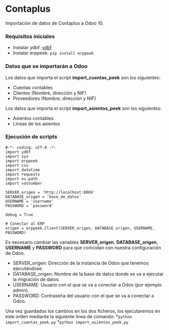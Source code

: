 # Contaplus

Importación de datos de Contaplus a Odoo 10.

### Requisitos iniciales

* Instalar ydbf: [ydbf](https://github.com/y10h/ydbf/blob/master/setup.py)
* Instalar erppeek: `pip install erppeek`

### Datos que se importarán a Odoo

Los datos que importa el script **import_cuentas_peek** son los siguientes:
* Cuentas contables
* Clientes (Nombre, dirección y NIF)
* Proveedores (Nombre, dirección y NIF)

Los datos que importa el script **import_asientos_peek** son los siguientes:
* Asientos contables
* Líneas de los asientos

### Ejecución de scripts

```
#-*- coding: utf-8 -*-
import ydbf
import sys
import erppeek
import csv
import datetime
import requests
import os.path
import vatnumber

SERVER_origen = 'http://localhost:8069'
DATABASE_origen = 'base_de_datos'
USERNAME = 'username'
PASSWORD = 'password'

debug = True

# Conectar al ERP
origen = erppeek.Client(SERVER_origen, DATABASE_origen, USERNAME, PASSWORD)
```
Es necesario cambiar las variables **SERVER_origen**, **DATABASE_origen**, **USERNAME** y **PASSWORD** para que coincidan con nuestra configuración de Odoo. 
* SERVER_origen: Dirección de la instancia de Odoo que tenemos ejecutándose.
* DATABASE_origen: Nombre de la base de datos donde se va a ejecutar la migración de datos.
* USERNAME: Usuario con el que se va a conectar a Odoo (por ejemplo admin).
* PASSWORD: Contraseña del usuario con el que se va a conectar a Odoo.

Una vez guardados los cambios en los dos ficheros, los ejecutaremos en este orden mediante la siguiente línea de comando:
*`python import_cuentas_peek.py`
*`python import_asientos_peek.py`

